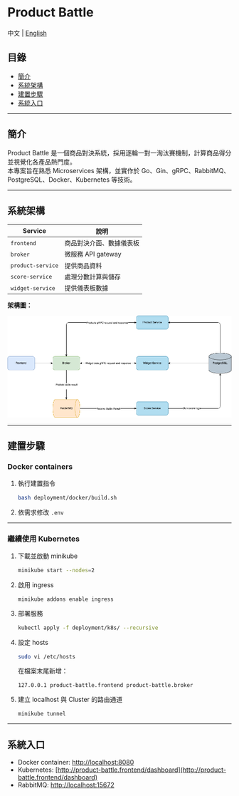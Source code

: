 # Product Battle

中文 | [English](./README.md)

## 目錄
- [簡介](#簡介)
- [系統架構](#系統架構)
- [建置步驟](#建置步驟)
- [系統入口](#系統入口)

---

## 簡介

Product Battle 是一個商品對決系統，採用逐輪一對一淘汰賽機制，計算商品得分並視覺化各產品熱門度。\
本專案旨在熟悉 Microservices 架構，並實作於 Go、Gin、gRPC、RabbitMQ、PostgreSQL、Docker、Kubernetes 等技術。

---

## 系統架構

| Service            | 說明                       |
|--------------------|----------------------------|
| `frontend`         | 商品對決介面、數據儀表板   |
| `broker`           | 微服務 API gateway         |
| `product-service`  | 提供商品資料               |
| `score-service`    | 處理分數計算與儲存         |
| `widget-service`   | 提供儀表板數據             |

**架構圖：**

![架構圖](system.drawio.png)

---

## 建置步驟

### Docker containers

1. 執行建置指令
   ```bash
   bash deployment/docker/build.sh
   ```
2. 依需求修改 `.env`

---

### 繼續使用 Kubernetes

1. 下載並啟動 minikube
   ```bash
   minikube start --nodes=2
   ```
2. 啟用 ingress
   ```
   minikube addons enable ingress
   ```
3. 部署服務
   ```bash
   kubectl apply -f deployment/k8s/ --recursive
4. 設定 hosts
   ```bash
   sudo vi /etc/hosts
   ```
   在檔案末尾新增：
   ```
   127.0.0.1 product-battle.frontend product-battle.broker
   ```

5. 建立 localhost 與 Cluster 的路由通道
   ```bash
   minikube tunnel
   ```

---

## 系統入口

- Docker container: [http://localhost:8080](http://localhost:8080)
- Kubernetes: [http://product-battle.frontend/dashboard](http://product-battle.frontend/dashboard)
- RabbitMQ: [http://localhost:15672](http://localhost:15672)